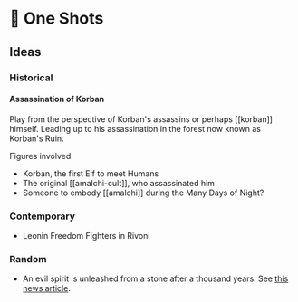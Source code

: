 # 🔐 One Shots

## Ideas

### Historical

#### Assassination of Korban

Play from the perspective of Korban's assassins or perhaps [[korban]] himself. Leading up to his assassination in the forest now known as Korban's Ruin.

Figures involved:

- Korban, the first Elf to meet Humans
- The original [[amalchi-cult]], who assassinated him
- Someone to embody [[amalchi]] during the Many Days of Night?

### Contemporary

- Leonin Freedom Fighters in Rivoni

### Random

- An evil spirit is unleashed from a stone after a thousand years. See [this news article](https://www.theguardian.com/world/2022/mar/07/japans-killing-stone-splits-in-two-releasing-superstitions-and-toxic-gases).
